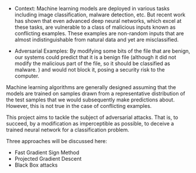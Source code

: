 - Context:
Machine learning models are deployed in various tasks including image classification, malware detection, etc. But recent work has shown that even advanced deep neural networks, which excel at these tasks, are vulnerable to a class of malicious inputs known as conflicting examples. These examples are non-random inputs that are almost indistinguishable from natural data and yet are misclassified.

- Adversarial Examples:
By modifying some bits of the file that are benign, our systems could predict that it is a benign file (although it did not modify the malicious part of the file, so it should be classified as malware. ) and would not block it, posing a security risk to the computer.

Machine learning algorithms are generally designed assuming that the models are trained on samples drawn from a representative distribution of the test samples that we would subsequently make predictions about. However, this is not true in the case of conflicting examples.

This project aims to tackle the subject of adversarial attacks. That is, to succeed, by a modification as imperceptible as possible, to deceive a trained neural network for a classification problem.

Three approaches will be discussed here:

- Fast Gradient Sign Method
- Projected Gradient Descent
- Black Box attacks
